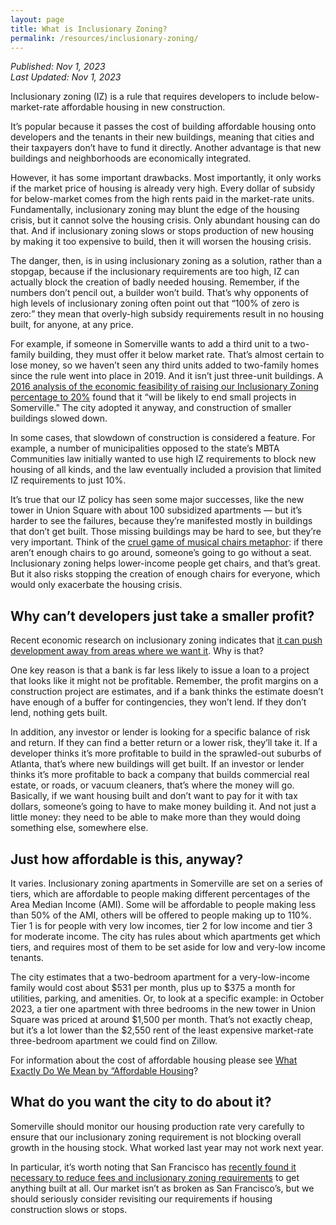 ```yaml
---
layout: page
title: What is Inclusionary Zoning?
permalink: /resources/inclusionary-zoning/
---
```

_Published: <time datetime="2022-10-01T13:04:00-0400">Nov 1, 2023</time>_  
_Last Updated: <time datetime="2022-10-01T13:04:00-0400">Nov 1, 2023</time>_

Inclusionary zoning (IZ) is a rule that requires developers to include below-market-rate affordable housing in new construction. 

It’s popular because it passes the cost of building affordable housing onto developers and the tenants in their new buildings, meaning that cities and their taxpayers don’t have to fund it directly. Another advantage is that new buildings and neighborhoods are economically integrated.

However, it has some important drawbacks. Most importantly, it only works if the market price of housing is already very high. Every dollar of subsidy for below-market comes from the high rents paid in the market-rate units. Fundamentally, inclusionary zoning may blunt the edge of the housing crisis, but it cannot solve the housing crisis. Only abundant housing can do that. And if inclusionary zoning slows or stops production of new housing by making it too expensive to build, then it will worsen the housing crisis. 

The danger, then, is in using inclusionary zoning as a solution, rather than a stopgap, because if the inclusionary requirements are too high, IZ can actually block the creation of badly needed housing. Remember, if the numbers don’t pencil out, a builder won’t build. That’s why opponents of high levels of inclusionary zoning often point out that “100% of zero is zero:” they mean that overly-high subsidy requirements result in no housing built, for anyone, at any price. 

For example, if someone in Somerville wants to add a third unit to a two-family building, they must offer it below market rate. That’s almost certain to lose money, so we haven’t seen any third units added to two-family homes since the rule went into place in 2019.  And it isn’t just three-unit buildings. A <a href="https://s3.amazonaws.com/somervillema.gov.if-us-east-1/s3fs-public/inclusionary-housing-staff-report-draft-2-18-2016.pdf">2016 analysis of the economic feasibility of raising our Inclusionary Zoning percentage to 20%</a> found that it “will be likely to end small projects in Somerville." The city adopted it anyway, and construction of smaller buildings slowed down. 

In some cases, that slowdown of construction is considered a feature. For example, a number of municipalities opposed to the state’s MBTA Communities law initially wanted to use high IZ requirements to block new housing of all kinds, and the law eventually included a provision that limited IZ requirements to just 10%.

It’s true that our IZ policy has seen some major successes, like the new tower in Union Square with about 100 subsidized apartments — but it’s harder to see the failures, because they’re manifested mostly in buildings that don’t get built. Those missing buildings may be hard to see, but they’re very important. Think of the <a href="https://www.youtube.com/watch?v=EQGQU0T6NBc">cruel game of musical chairs metaphor</a>: if there aren’t enough chairs to go around, someone’s going to go without a seat. Inclusionary zoning helps lower-income people get chairs, and that’s great. But it also risks stopping the creation of enough chairs for everyone, which would only exacerbate the housing crisis.

## Why can’t developers just take a smaller profit?

Recent economic research on inclusionary zoning indicates that <a href="https://papers.ssrn.com/sol3/papers.cfm?abstract_id=4578637">it can push development away from areas where we want it</a>. Why is that?

One key reason is that a bank is far less likely to issue a loan to a project that looks like it might not be profitable. Remember, the profit margins on a construction project are estimates, and if a bank thinks the estimate doesn’t have enough of a buffer for contingencies, they won’t lend. If they don’t lend, nothing gets built.

In addition, any investor or lender is looking for a specific balance of risk and return. If they can find a better return or a lower risk, they’ll take it. If a developer thinks it’s more profitable to build in the sprawled-out suburbs of Atlanta, that’s where new buildings will get built. If an investor or lender thinks it’s more profitable to back a company that builds commercial real estate, or roads, or vacuum cleaners, that’s where the money will go. Basically, if we want housing built and don’t want to pay for it with tax dollars, someone’s going to have to make money building it. And not just a little money: they need to be able to make more than they would doing something else, somewhere else.  

## Just how affordable is this, anyway?

It varies. Inclusionary zoning apartments in Somerville are set on a series of tiers, which are affordable to people making different percentages of the Area Median Income (AMI). Some will be affordable to people making less than 50% of the AMI, others will be offered to people making up to 110%. Tier 1 is for people with very low incomes, tier 2 for low income and tier 3 for moderate income. The city has rules about which apartments get which tiers, and requires most of them to be set aside for low and very-low income tenants.

The city estimates that a two-bedroom apartment for a very-low-income family would cost about $531 per month, plus up to $375 a month for utilities, parking, and amenities. Or, to look at a specific example: in October 2023, a tier one apartment with three bedrooms in the new tower in Union Square was priced at around $1,500 per month. That’s not exactly cheap, but it’s a lot lower than the $2,550 rent of the least expensive market-rate three-bedroom apartment we could find on Zillow. 

For information about the cost of affordable housing please see <a href="/resources/affordable-housing">What Exactly Do We Mean by “Affordable Housing</a>?

## What do you want the city to do about it?

Somerville should monitor our housing production rate very carefully to ensure that our inclusionary zoning requirement is not blocking overall growth in the housing stock. What worked last year may not work next year.

In particular, it’s worth noting that San Francisco has <a href="https://www.cbsnews.com/sanfrancisco/news/sf-breed-signs-housing-stimulus-fee-reform-plan-housing-crisis/">recently found it necessary to reduce fees and inclusionary zoning requirements</a> to get anything built at all. Our market isn’t as broken as San Francisco’s, but we should seriously consider revisiting our requirements if housing construction slows or stops.
